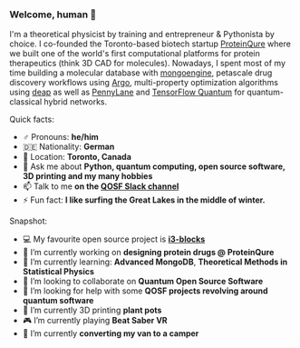 ### Welcome, human 👋

I'm a theoretical physicist by training and entrepreneur & Pythonista by choice. I co-founded the Toronto-based biotech startup [ProteinQure](https://proteinqure.com) where we built one of the world's first computational platforms for protein therapeutics (think 3D CAD for molecules). Nowadays, I spent most of my time building a molecular database with [mongoengine](https://github.com/MongoEngine/mongoengine), petascale drug discovery workflows using [Argo](https://github.com/argoproj/argo-workflows), multi-property optimization algorithms using [deap](https://github.com/DEAP/deap) as well as [PennyLane](https://github.com/PennyLaneAI/pennylane) and [TensorFlow Quantum](https://github.com/tensorflow/quantum) for quantum-classical hybrid networks.

Quick facts:

- ♂️ Pronouns: **he/him**
- 🇩🇪 Nationality: **German**
- 📍 Location: **Toronto, Canada**
- 💬 Ask me about **Python, quantum computing, open source software, 3D printing and my many hobbies**
- 📫 Talk to me **on the [QOSF Slack channel](https://qosf.org/join)**
- ⚡ Fun fact: **I like surfing the Great Lakes in the middle of winter.**

Snapshot:

- 💻 My favourite open source project is **[i3-blocks](https://github.com/vivien/i3blocks)**
- 🔭 I’m currently working on **designing protein drugs @ ProteinQure**
- 🌱 I’m currently learning: **Advanced MongoDB**, **Theoretical Methods in Statistical Physics**
- 👯 I’m looking to collaborate on **Quantum Open Source Software**
- 🤔 I’m looking for help with some **QOSF projects revolving around quantum software**
- 🔭 I’m currently 3D printing **plant pots**
- 🎮 I’m currently playing **Beat Saber VR**
- 🚐 I’m currently **converting my van to a camper**
